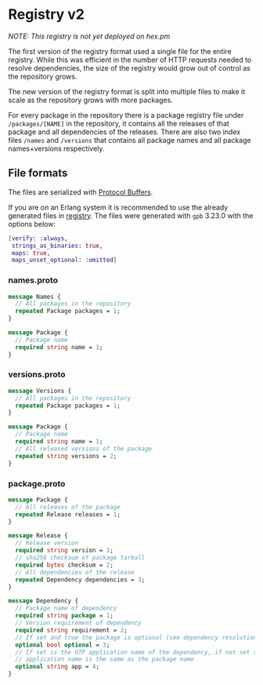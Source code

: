 # Registry v2

*NOTE: This registry is not yet deployed on hex.pm*

The first version of the registry format used a single file for the entire registry. While this was efficient in the number of HTTP requests needed to resolve dependencies, the size of the registry would grow out of control as the repository grows.

The new version of the registry format is split into multiple files to make it scale as the repository grows with more packages.

For every package in the repository there is a package registry file under `/packages/[NAME]` in the repository, it contains all the releases of that package and all dependencies of the releases. There are also two index files `/names` and `/versions` that contains all package names and all package names+versions respectively.

## File formats

The files are serialized with [Protocol Buffers](https://developers.google.com/protocol-buffers/).

If you are on an Erlang system it is recommended to use the already generated files in [registry](https://github.com/hexpm/specifications/blob/master/registry). The files were generated with `gpb` 3.23.0 with the options below:

```elixir
[verify: :always,
 strings_as_binaries: true,
 maps: true,
 maps_unset_optional: :omitted]
```

### names.proto

```protobuf
message Names {
  // All packages in the repository
  repeated Package packages = 1;
}

message Package {
  // Package name
  required string name = 1;
}
```

### versions.proto

```protobuf
message Versions {
  // All packages in the repository
  repeated Package packages = 1;
}

message Package {
  // Package name
  required string name = 1;
  // All released versions of the package
  repeated string versions = 2;
}
```

### package.proto

```protobuf
message Package {
  // All releases of the package
  repeated Release releases = 1;
}

message Release {
  // Release version
  required string version = 1;
  // sha256 checksum of package tarball
  required bytes checksum = 2;
  // All dependencies of the release
  repeated Dependency dependencies = 3;
}

message Dependency {
  // Package name of dependency
  required string package = 1;
  // Version requirement of dependency
  required string requirement = 2;
  // If set and true the package is optional (see dependency resolution)
  optional bool optional = 3;
  // If set is the OTP application name of the dependency, if not set the
  // application name is the same as the package name
  optional string app = 4;
}
```
